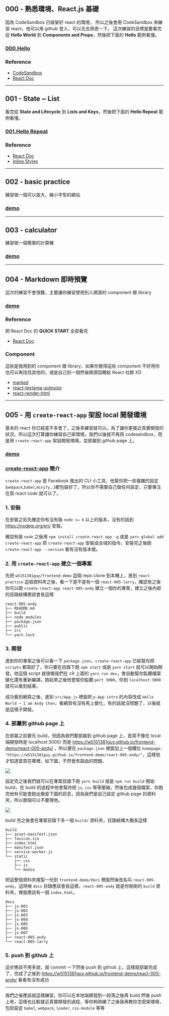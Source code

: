 ## 000 - 熟悉環境、React.js 基礎

因為 CodeSandbox 已經架好 react 的環境， 所以之後會用 CodeSandbox 來練習 react，他可以用 github 登入，可以先去熟悉一下。
這次練習的目標是要看完從 __Hello World__ 到 __Components and Props__，然後把下面的 __Hello__ 範例看懂。

### [000.Hello](https://codesandbox.io/s/g5qo6nVKk)

### Reference

- [CodeSandbox](https://codesandbox.io/)
- [React Doc](https://facebook.github.io/react/docs/hello-world.html)

---

## 001 - State ~ List

看完從 __State and Lifecycle__ 到 __Lists and Keys__，然後把下面的 __Hello Repeat__ 範例看懂。

### [001.Hello Repeat](https://codesandbox.io/s/ElXwr84yW)

### Reference

- [React Doc](https://facebook.github.io/react/docs/state-and-lifecycle.html)
- [Inline Styles](https://zhenyong.github.io/react/tips/inline-styles.html)

---

## 002 - basic practice

練習做一個可以放大、縮小字型的網站

### [demo](https://k5koxljzx.codesandbox.io/)

---

## 003 - calculator

練習做一個簡單的計算機

### [demo](https://njvmzm8m.codesandbox.io/)

---

## 004 - Markdown 即時預覽

這次的練習不會很難，主要讓你練習使用別人開源的 component 跟 library

### [demo](https://0o6w295ynn.codesandbox.io/)

### Reference

把 React Doc 的 __QUICK START__ 全部看完
- [React Doc](https://facebook.github.io/react/docs/state-and-lifecycle.html)

### Component

這些是我用到的 component 跟 library，如果你覺得這些 component 不好用你也可以再找找其他的，或是自己刻一個然後開源回饋給 React 社群 XD

- [marked](https://github.com/chjj/marked)
- [react-textarea-autosize](https://github.com/andreypopp/react-textarea-autosize)
- [react-render-html](https://github.com/noraesae/react-render-html)

---

## 005 - 用 `create-react-app` 架設 local 開發環境

基本的 react 你已經差不多會了，之後多練習就可以。為了讓你更接近真實開發的狀況，所以這次打算讓你練習自己架環境，我們以後就不再用 codesandbox，而是用 `create-react-app` 架設開發環境，並部屬到 github page 上。

### [demo](https://w5151381guy.github.io/frontend-demo/react-005-larry/)

### [create-react-app](https://github.com/facebookincubator/create-react-app) 簡介

`create-react-app` 是 Facebook 推出的 CLI 小工具，他幫你把一些複雜的設定(`webpack`,`babel`,`minify`...)都包裝好了，所以你不需要自己做任何設定，只要專注在寫 react code 就可以了。

### 1. 安裝

在安裝之前先確定你有沒有裝 `node >= 6` 以上的版本，沒有的話到 https://nodejs.org/en/ 安裝。<br />

確認有裝 `node` 之後用 `npm install create-react-app -g` 或是 `yarn global add create-react-app` 把 `create-react-app` 安裝成全域的指令，安裝完之後跑 `create-react-app --version` 看有沒有版本號。<br />

### 2. 用 `create-react-app` 建立一個專案

先把 `w5151381guy/frontend-demo` 這個 repo clone 到本機上，進到 `react-practice` 這個資料夾之後，看一下是不是有一個 `react-005-larry`，確認有之後你可以跑 `create-react-app react-005-andy` 建立一個你的專案，建立之後內部的目錄結構應該會長這樣

```
react-005-andy
├── README.md
├── build
├── node_modules
├── package.json
├── public
├── src
└── yarn.lock
```

### 3. 開發

進到你的專案之後可以看一下 `package.json`，`create-react-app` 已經幫你把 `scripts` 都寫好了，你只要在目錄下跑 `npm start` 或是 `yarn start` 就可以開始開發，他這個 script 就很像我們在 c9 上面的 `yarn run dev`，會自動幫你監聽檔案變化還有重新編譯。跑起來之後他會幫你監聽 `port 3000`，你到 `localhost:3000` 就可以看到結果。<br />

成功看到網頁之後，進到 `src/App.js` 裡面把 `p.App-intro` 的內容改成 `Hello World ~ I am Andy Chen`，看網頁有沒有馬上變化，有的話就沒問題了，以後就是這樣子開發。

### 4. 部屬到 github page 上

在部屬之前要先 build，但因為我們要部屬到 github page 上，首頁不像在 local 端開發時是 localhost:3000/ 而是 https://w5151381guy.github.io/frontend-demo/react-005-andy/ ，所以要在 `package.json` 裡面加上一個欄位 `homepage: "https://w5151381guy.github.io/frontend-demo/react-005-andy/"`，這樣他才知道首頁在哪裡，如下圖，不然會有路由的問題。

![](https://i.imgur.com/RPt3k2V.png)

設定完之後我們就可以在專案目錄下跑 `yarn build` 或是 `npm run build` 開始 build，在 build 的過程中他會幫你把 `js`, `css` 等等壓縮，然後包成幾個檔案，你跑完他有可能會跑出像是下圖的訊息，因為我們是自己設定 github page 的資料夾，所以那個可以不要理他。

![](https://i.imgur.com/yeSUKsv.png)

build 完之後會在專案目錄下多一個 `build/` 資料夾，目錄結構大概長這樣

```
build
├── asset-manifest.json
├── favicon.ico
├── index.html
├── manifest.json
├── service-worker.js
└── static
    ├── css
    ├── js
    └── media
```

把這整個資料夾複製一份到 `frontend-demo/docs` 裡面然後改名叫 `react-005-andy`，這時候 `docs` 目錄應該會長這樣，`react-005-andy` 就是你剛剛的 `build` 資料夾，裡面應該有一個 `index.html`。

```
docs
├── js-001
├── js-002
├── js-003
├── js-004
├── js-005
├── js-006
├── js-007
├── react-005-andy
└── react-005-larry
```

### 5. push 到 github 上

這步應該不用多說，就 commit 一下然後 push 到 github 上，這樣就部屬完成了，完成了之後到 https://w5151381guy.github.io/frontend-demo/react-005-andy/ 看看有沒有成功

----

我們之後應該就這樣練習，你可以在本地端開發到一段落之後再 build 然後 push 上來，這樣也比較接近真實開發的過程，等你夠熟練了之後我再教你怎麼架環境，包刮設定 `babel`, `webpack`, `loader`, `css-module` 等等

